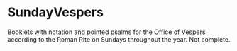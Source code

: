 # SundayVespers
Booklets with notation and pointed psalms for the Office of Vespers according to the Roman Rite on Sundays throughout the year. Not complete.
